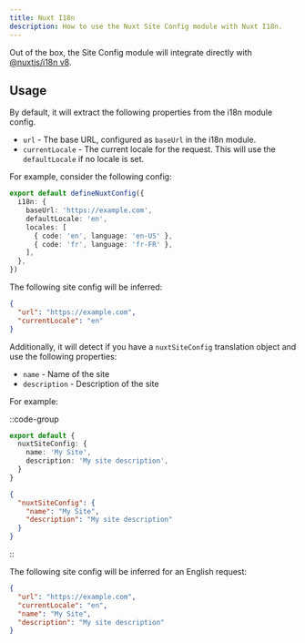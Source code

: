 ```yaml
---
title: Nuxt I18n
description: How to use the Nuxt Site Config module with Nuxt I18n.
---
```


Out of the box, the Site Config module will integrate directly with [@nuxtjs/i18n v8](https://i18n.nuxtjs.org/).

## Usage

By default, it will extract the following properties from the i18n module config.

- `url` - The base URL, configured as `baseUrl` in the i18n module.
- `currentLocale` - The current locale for the request. This will use the `defaultLocale` if no locale is set.

For example, consider the following config:

```ts [nuxt.config.ts]
export default defineNuxtConfig({
  i18n: {
    baseUrl: 'https://example.com',
    defaultLocale: 'en',
    locales: [
      { code: 'en', language: 'en-US' },
      { code: 'fr', language: 'fr-FR' },
    ],
  },
})
```

The following site config will be inferred:

```json
{
  "url": "https://example.com",
  "currentLocale": "en"
}
```

Additionally, it will detect if you have a `nuxtSiteConfig` translation object and use the following properties:
- `name` - Name of the site
- `description` - Description of the site

For example:

::code-group

```ts [locales/en.ts]
export default {
  nuxtSiteConfig: {
    name: 'My Site',
    description: 'My site description',
  }
}
```

```json [locales/en.json]
{
  "nuxtSiteConfig": {
    "name": "My Site",
    "description": "My site description"
  }
}
```

::

The following site config will be inferred for an English request:

```json
{
  "url": "https://example.com",
  "currentLocale": "en",
  "name": "My Site",
  "description": "My site description"
}
```

